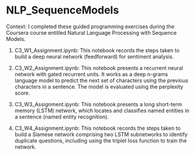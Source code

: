# NLP_SequenceModels

Context: I completed these guided programming exercises during the Coursera course entitled Natural Language Processing with Sequence Models.

1. C3_W1_Assignment.ipynb:
This notebook records the steps taken to build a deep neural network (feedforward) for sentiment analysis.

2. C3_W2_Assignment.ipynb:
This notebook presents a recurrent neural network with gated recurrent units. It works as a deep n-grams language model to predict the next set of characters using the previous characters in a sentence. The model is evaluated using the perplexity score.

3. C3_W3_Assignment.ipynb:
This notebook presents a long short-term memory (LSTM) network, which locates and classifies named entities in a sentence (named entity recognition).

4. C3_W4_Assignment.ipynb:
This notebook records the steps taken to build a Siamese network comprising two LSTM subnetworks to identify duplicate questions, including using the triplet loss function to train the network.
